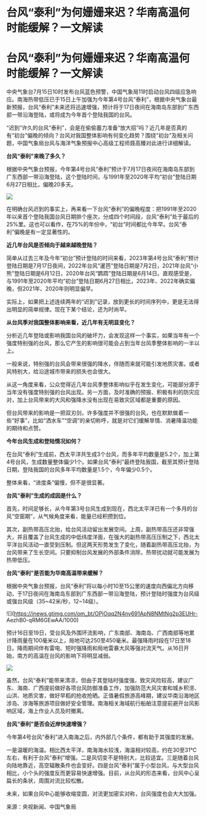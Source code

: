# 台风“泰利”为何姗姗来迟？华南高温何时能缓解？一文解读

# 台风“泰利”为何姗姗来迟？华南高温何时能缓解？一文解读

中央气象台7月15日10时发布台风蓝色预警，中国气象局11时启动台风四级应急响应。南海热带低压已于15日上午加强为今年第4号台风“泰利”，根据中央气象台最新预报，台风“泰利”未来还将迅速增强，预计将于17日夜间在海南岛东部到广东西部一带沿海登陆，或将成为今年首个登陆我国的台风。

“迟到”许久的台风“泰利”，会是在偷偷蓄力准备“放大招”吗？近几年是否真的有“初台”偏晚的倾向？台风对我国整体影响有何变化趋势？围绕“初台”及相关问题，中国气象局台风与海洋气象预报中心高级工程师聂高臻对此进行详细解读。

**台风“泰利”来晚了多久？**

根据中央气象台预报，今年第4号台风“泰利”预计于7月17日夜间在海南岛东部到广东西部一带沿海登陆，这个登陆时间，与1991年至2020年平均“初台”登陆日期6月27日相比，偏晚20多天。

![](https://inews.gtimg.com/om_bt/ObNfLfd5rwnkcg8LUakCUJq6GFNHf_DoKSTuxq4dAELyAAA/1000)

在明确台风迟到的事实上，再来看一下台风“泰利”的偏晚程度：把1991年至2020年以来首个登陆我国台风日期排个座次，分成四个时间段，台风“泰利”处于最后的25%里。这也可以看作，在75%的年份中，“初台”时间都比今年早。台风“泰利”偏晚是有一定显著性的。

**近几年台风是否倾向于越来越晚登陆？**

简单从过去三年及今年“初台”预计登陆的时间来看，2023年第4号台风“泰利”预计登陆日期是7月17日夜间，2022年台风“暹芭”登陆日期是7月2日，2021年台风“小熊”登陆日期是6月12日，2020年台风“鹦鹉”登陆日期是6月14日。直观感受是，与1991年至2020年平均“初台”登陆日期6月27日相比，2023年、2022年确实偏晚，但2021年、2020年则明显偏早。

实际上，如果把上述连续两年的“迟到”记录，放到更长的时间序列中，更是无法得出明显的简单规律。现在下某个结论，还为时尚早。

**从台风季对我国整体影响来看，近几年有无明显变化？**

分析近几年登陆或影响我国台风的破坏力，会发现这样一个事实，如果当年有一个强度特别强的台风，那么它产生的影响很可能会占到当年台风季整体影响的一半以上。

一般来说，特别强的台风会带来很强的降水，伴随而来就可能引发地质灾害。或者风特别大，给沿途城市带来的损失也会很大。

从这一角度来看，公众觉得近几年台风季整体影响似乎在发生变化，可能部分源于当年没有强度特别强的台风出现。另一方面，及时准确的预报、积极有利的防灾应对，加上台风带来的大风和强降水没有出现在易致灾区域都是重要的原因。

但台风带来的影响是一把双刃剑，许多强度并不很强的台风，也在默默做着一些“好事”，比如“洒水车”“空调”的亲切称呼，就是对它们缓解旱情、消暑降温功能的期待和点赞。

**今年台风生成和登陆情况如何？**

在台风“泰利”生成前，西太平洋共生成3个台风，而多年平均数量是5.2个，加上第4号台风，生成数量整体偏少1个。如果台风“泰利”最终登陆我国，截至其预计登陆日期，登陆我国的台风多年平均数量是1.5个，今年偏少0.5个。

整体来看，“进度条”偏慢，但不是很显著。

**台风“泰利”生成的成因是什么？**

首先，时间足够长，从今年第3号台风生成到现在，西北太平洋已有一个多月的台风“空窗期”，从气候角度来看，能量已经积攒到位。

其次，副热带高压北抬，给台风活动留出发展空间。上周，副热带高压还非常强大，并且覆盖了台风生成的中低纬度洋面，在强大的副热带高压压制之下，西北太平洋台风活动一直受到压制。但这两天形势发生了变化，随着副热带高压北抬，为台风带来了生长空间。只要抑制台风发展的外部条件消除，热带扰动就可能发展为热带低压。

**台风“泰利”是否能为华南高温带来缓解？**

根据中央气象台预报，台风“泰利”将以每小时10至15公里的速度向西偏北方向移动，于17日夜间在海南岛东部到广东西部一带沿海登陆，预计登陆时强度为台风级或强台风级（35~42米/秒，12~14级）。

![](https://inews.gtimg.com/om_bt/OPjOqq2N4ny691ApN8NMtNg2p3EUHr-
AezhB0-qRM6GEwAA/1000)

预计16日至19日，受台风及外围环流影响，广东南部、海南岛、广西南部等地累计降雨量在100毫米以上，局地可达250至450毫米。最强降雨时段在17日至18日。降雨期间伴有雷电、短时强降雨和局地雷暴大风等强对流天气。从16日开始，南方的高温在台风的影响下将明显减弱。

![](https://inews.gtimg.com/om_bt/Ox9rl0kTOnEM7dYuDvdjjTAPdw_1h7EMSlw9AXT_T1tMcAA/1000)

虽然，台风“泰利”能带来清凉，但由于其登陆时强度强，致灾风险较高，建议广东、海南、广西提前做好各项台风防御准备工作，加强防范大风灾害和城乡积涝、山洪、地质灾害，做好早稻的抢收抢晒。正值暑假旅游高峰期，建议华南沿海地区涉岛、涉海等旅游项目做好安全管理。南海相关海域航行船舶注意提前避开台风影响区域，海上作业人员及时撤离。

**台风“泰利”是否会近岸快速增强？**

今年第4号台风“泰利”进入南海之后，内外部几个条件，都有助于其强度的发展。

一是温暖的海温。相比西太平洋，南海海水较浅，海温相对较高，约在30至31℃左右，有利于台风“泰利”增强。二是风切变不是特别大，比较适宜。三是随着台风向陆地靠近，高空辐散条件也会变好。四是台风“泰利”属于小型台风，与大型台风相比，小个头的强度反而更容易快速增强。目前，从台风的形态来看，台风中心呈扁长的条状，周围对流比较松散。

未来，如果台风中心能够收缩变圆，对流更加密实对称，台风强度也会大大加强。

来源：央视新闻、中国气象局

